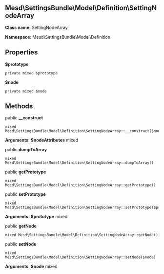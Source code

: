 Mesd\SettingsBundle\Model\Definition\SettingNodeArray
---------------

> 

> 


**Class name**: SettingNodeArray

**Namespace**: Mesd\SettingsBundle\Model\Definition









Properties
----------


**$prototype** 



    private mixed $prototype






**$node** 



    private mixed $node






Methods
-------


public **__construct**

    mixed Mesd\SettingsBundle\Model\Definition\SettingNodeArray::__construct($nodeAttributes)











**Arguments**:
**$nodeAttributes** mixed 



public **dumpToArray**

    mixed Mesd\SettingsBundle\Model\Definition\SettingNodeArray::dumpToArray()













public **getPrototype**

    mixed Mesd\SettingsBundle\Model\Definition\SettingNodeArray::getPrototype()













public **setPrototype**

    mixed Mesd\SettingsBundle\Model\Definition\SettingNodeArray::setPrototype($prototype)











**Arguments**:
**$prototype** mixed 



public **getNode**

    mixed Mesd\SettingsBundle\Model\Definition\SettingNodeArray::getNode()













public **setNode**

    mixed Mesd\SettingsBundle\Model\Definition\SettingNodeArray::setNode($node)











**Arguments**:
**$node** mixed 



